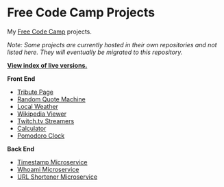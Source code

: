 # Free Code Camp Projects

My [Free Code Camp](https://www.freecodecamp.com/) projects.

*Note: Some projects are currently hosted in their own repositories and not listed here. They will eventually be migrated to this repository.*

**[View index of live versions.](https://tempurturtul.github.io/fcc-projects/)**

**Front End**

- [Tribute Page](https://github.com/Tempurturtul/fcc-projects/tree/master/front-end/basic-projects/tribute-page)
- [Random Quote Machine](https://github.com/Tempurturtul/fcc-projects/tree/master/front-end/intermediate-projects/random-quote-machine)
- [Local Weather](https://github.com/Tempurturtul/fcc-projects/tree/master/front-end/intermediate-projects/local-weather)
- [Wikipedia Viewer](https://github.com/Tempurturtul/fcc-projects/tree/master/front-end/intermediate-projects/wikipedia-viewer)
- [Twitch.tv Streamers](https://github.com/Tempurturtul/fcc-projects/tree/master/front-end/intermediate-projects/twitchtv-streamers)
- [Calculator](https://github.com/Tempurturtul/fcc-projects/tree/master/front-end/advanced-projects/calculator)
- [Pomodoro Clock](https://github.com/Tempurturtul/fcc-projects/tree/master/front-end/advanced-projects/pomodoro-clock)

**Back End**

- [Timestamp Microservice](https://github.com/Tempurturtul/fcc-projects/tree/master/back-end/api-projects/timestamp-microservice)
- [Whoami Microservice](https://github.com/Tempurturtul/fcc-projects/tree/master/back-end/api-projects/whoami-microservice)
- [URL Shortener Microservice](https://github.com/Tempurturtul/fcc-projects/tree/master/back-end/api-projects/url-shortener-microservice)
